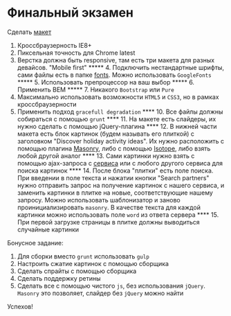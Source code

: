 # Финальный экзамен

Сделать [макет](/js_final_exam/design/)

1. Кроссбраузерность IE8+
2. Пиксельная точность для Chrome latest
3. Верстка должна быть responsive, там есть три макета для разных девайсов. "Mobile first"
***** 4. Подключить нестандартные шрифты, сами файлы есть в папке [fonts](/js_final_exam/design/fonts/). Можно использовать `GoogleFonts`
***** 5. Использовать препроцессор на ваш выбор
***** 6. Применить BEM
***** 7. Никакого `Bootstrap` или `Pure`
8. Максимально использовать возможности `HTML5` и `CSS3`, но в рамках кроссбраузерности
9. Применить подход `gracefull degradation`
**** 10. Все файлы должны собираться с помощью `grunt`
**** 11. На макете есть слайдеры, их нужно сделать с помощью jQuery-плагина
**** 12. В нижней части макета есть блок картинок (будем называть его плиткой) с заголовком "Discover holiday activity ideas". Их нужно расположить с помощью плагина [Masonry](http://masonry.desandro.com/), либо с помощью [Isotope](http://isotope.metafizzy.co/), либо взять любой другой аналог
**** 13. Сами картинки нужно взять с помощью ajax-запроса с [сервиса](http://pixplorer.co.uk/) или с любого другого сервиса для поиска картинок
**** 14. После блока "плитки" есть поле поиска. При введении в поле текста и нажатии кнопки "Search partners" нужно отправить запрос на получение картинок с нашего сервиса, и заменить картинки в плитке на новые, соответствующие нашему запросу. Можно использовать шаблонизатор и заново проинициализировать `masonry`. В качестве текста для каждой картинки можно использовать поле `word` из ответа сервера
**** 15. При первой загрузке страницы в плитке должны выводиться случайные картинки



Бонусное задание:

1. Для сборки вместо `grunt` использовать `gulp`
2. Настроить сжатие картинок с помощью сборщика
3. Сделать спрайты с помощью сборщика
4. Сделать поддержку ретины
5. Сделать все с помощью чистого `js`, без использования `jQuery`. `Masonry` это позволяет, слайдер без `jQuery` можно найти


Успехов!
